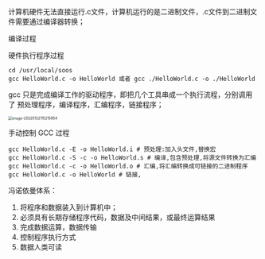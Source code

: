 计算机硬件无法直接运行.c文件，计算机运行的是二进制文件，.c文件到二进制文件需要通过编译器转换； 

编译过程 

硬件执行程序过程

```
cd /usr/local/soos
gcc HelloWorld.c -o HelloWorld 或者 gcc ./HelloWorld.c -o ./HelloWorld
```



gcc 只是完成编译工作的驱动程序，即把几个工具串成一个执行流程，分别调用了 预处理程序，编译程序，汇编程序，链接程序；

<img src="https://typora-1301255375.cos.ap-shanghai.myqcloud.com/img/image-20220122115215954.png" alt="image-20220122115215954" style="zoom: 50%;" />

手动控制  GCC 过程

```shell
gcc HelloWorld.c -E -o HelloWorld.i # 预处理:加入头文件,替换宏
gcc HelloWorld.c -S -c -o HelloWorld.s # 编译,包含预处理,将源文件转换为汇编
gcc HelloWorld.c -c -o HelloWorld.o # 汇编,将汇编转换成可链接的二进制程序
gcc HelloWorld.c -o HelloWorld # 链接,
```

冯诺依曼体系：

1. 将程序和数据装入到计算机中；
2. 必须具有长期存储程序代码，数据及中间结果，或最终运算结果
3. 完成数据运算，数据传输
4. 控制程序执行方式
5. 数据人类可读


